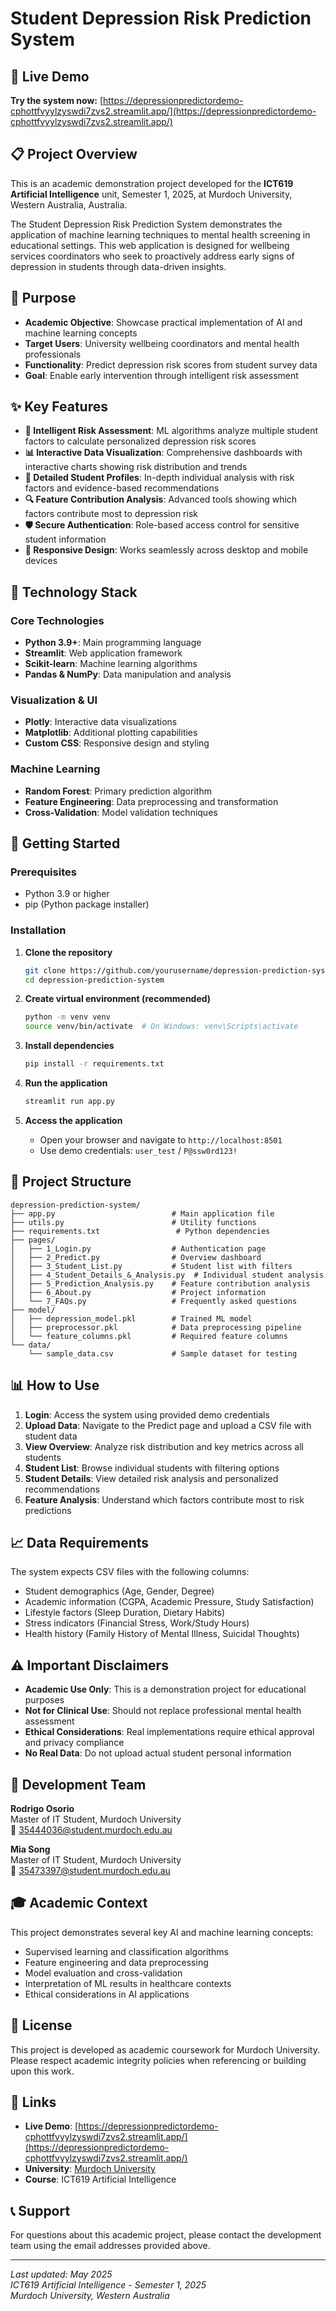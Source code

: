 # Student Depression Risk Prediction System

## 🌟 Live Demo
**Try the system now:** [https://depressionpredictordemo-cphottfvyylzyswdi7zvs2.streamlit.app/](https://depressionpredictordemo-cphottfvyylzyswdi7zvs2.streamlit.app/)

## 📋 Project Overview

This is an academic demonstration project developed for the **ICT619 Artificial Intelligence** unit, Semester 1, 2025, at Murdoch University, Western Australia, Australia.

The Student Depression Risk Prediction System demonstrates the application of machine learning techniques to mental health screening in educational settings. This web application is designed for wellbeing services coordinators who seek to proactively address early signs of depression in students through data-driven insights.

## 🎯 Purpose

- **Academic Objective**: Showcase practical implementation of AI and machine learning concepts
- **Target Users**: University wellbeing coordinators and mental health professionals
- **Functionality**: Predict depression risk scores from student survey data
- **Goal**: Enable early intervention through intelligent risk assessment

## ✨ Key Features

- **🎯 Intelligent Risk Assessment**: ML algorithms analyze multiple student factors to calculate personalized depression risk scores
- **📊 Interactive Data Visualization**: Comprehensive dashboards with interactive charts showing risk distribution and trends
- **👤 Detailed Student Profiles**: In-depth individual analysis with risk factors and evidence-based recommendations
- **🔍 Feature Contribution Analysis**: Advanced tools showing which factors contribute most to depression risk
- **🛡️ Secure Authentication**: Role-based access control for sensitive student information
- **📱 Responsive Design**: Works seamlessly across desktop and mobile devices

## 🔧 Technology Stack

### Core Technologies
- **Python 3.9+**: Main programming language
- **Streamlit**: Web application framework
- **Scikit-learn**: Machine learning algorithms
- **Pandas & NumPy**: Data manipulation and analysis

### Visualization & UI
- **Plotly**: Interactive data visualizations
- **Matplotlib**: Additional plotting capabilities
- **Custom CSS**: Responsive design and styling

### Machine Learning
- **Random Forest**: Primary prediction algorithm
- **Feature Engineering**: Data preprocessing and transformation
- **Cross-Validation**: Model validation techniques

## 🚀 Getting Started

### Prerequisites
- Python 3.9 or higher
- pip (Python package installer)

### Installation

1. **Clone the repository**
   ```bash
   git clone https://github.com/yourusername/depression-prediction-system.git
   cd depression-prediction-system
   ```

2. **Create virtual environment (recommended)**
   ```bash
   python -m venv venv
   source venv/bin/activate  # On Windows: venv\Scripts\activate
   ```

3. **Install dependencies**
   ```bash
   pip install -r requirements.txt
   ```

4. **Run the application**
   ```bash
   streamlit run app.py
   ```

5. **Access the application**
   - Open your browser and navigate to `http://localhost:8501`
   - Use demo credentials: `user_test` / `P@ssw0rd123!`

## 📁 Project Structure

```
depression-prediction-system/
├── app.py                          # Main application file
├── utils.py                        # Utility functions
├── requirements.txt                 # Python dependencies
├── pages/
│   ├── 1_Login.py                  # Authentication page
│   ├── 2_Predict.py                # Overview dashboard
│   ├── 3_Student_List.py           # Student list with filters
│   ├── 4_Student_Details_&_Analysis.py  # Individual student analysis
│   ├── 5_Prediction_Analysis.py    # Feature contribution analysis
│   ├── 6_About.py                  # Project information
│   └── 7_FAQs.py                   # Frequently asked questions
├── model/
│   ├── depression_model.pkl        # Trained ML model
│   ├── preprocessor.pkl            # Data preprocessing pipeline
│   └── feature_columns.pkl         # Required feature columns
└── data/
    └── sample_data.csv             # Sample dataset for testing
```

## 📊 How to Use

1. **Login**: Access the system using provided demo credentials
2. **Upload Data**: Navigate to the Predict page and upload a CSV file with student data
3. **View Overview**: Analyze risk distribution and key metrics across all students
4. **Student List**: Browse individual students with filtering options
5. **Student Details**: View detailed risk analysis and personalized recommendations
6. **Feature Analysis**: Understand which factors contribute most to risk predictions

## 📈 Data Requirements

The system expects CSV files with the following columns:
- Student demographics (Age, Gender, Degree)
- Academic information (CGPA, Academic Pressure, Study Satisfaction)
- Lifestyle factors (Sleep Duration, Dietary Habits)
- Stress indicators (Financial Stress, Work/Study Hours)
- Health history (Family History of Mental Illness, Suicidal Thoughts)

## ⚠️ Important Disclaimers

- **Academic Use Only**: This is a demonstration project for educational purposes
- **Not for Clinical Use**: Should not replace professional mental health assessment
- **Ethical Considerations**: Real implementations require ethical approval and privacy compliance
- **No Real Data**: Do not upload actual student personal information

## 👥 Development Team

**Rodrigo Osorio**  
Master of IT Student, Murdoch University  
📧 35444036@student.murdoch.edu.au

**Mia Song**  
Master of IT Student, Murdoch University  
📧 35473397@student.murdoch.edu.au

## 🎓 Academic Context

This project demonstrates several key AI and machine learning concepts:
- Supervised learning and classification algorithms
- Feature engineering and data preprocessing
- Model evaluation and cross-validation
- Interpretation of ML results in healthcare contexts
- Ethical considerations in AI applications

## 📜 License

This project is developed as academic coursework for Murdoch University. Please respect academic integrity policies when referencing or building upon this work.

## 🔗 Links

- **Live Demo**: [https://depressionpredictordemo-cphottfvyylzyswdi7zvs2.streamlit.app/](https://depressionpredictordemo-cphottfvyylzyswdi7zvs2.streamlit.app/)
- **University**: [Murdoch University](https://www.murdoch.edu.au/)
- **Course**: ICT619 Artificial Intelligence

## 📞 Support

For questions about this academic project, please contact the development team using the email addresses provided above.

---

*Last updated: May 2025*  
*ICT619 Artificial Intelligence - Semester 1, 2025*  
*Murdoch University, Western Australia*